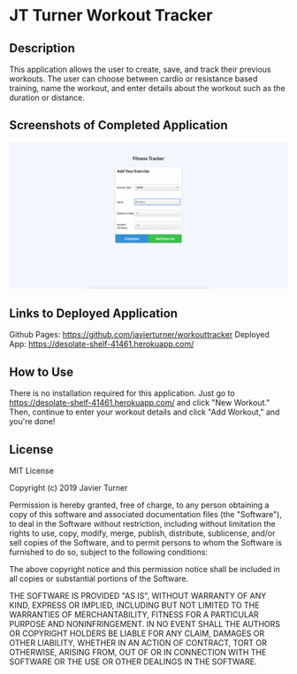 # JT Turner Workout Tracker

## Description
This application allows the user to create, save, and track their previous workouts. The user can choose between cardio or resistance based training, name the workout, and enter details about the workout such as the duration or distance.

## Screenshots of Completed Application
![Workout Tracker Aplication](public/assets/images/WorkoutTracker.gif)

## Links to Deployed Application
Github Pages: https://github.com/javierturner/workouttracker
Deployed App: https://desolate-shelf-41461.herokuapp.com/

## How to Use
There is no installation required for this application. Just go to https://desolate-shelf-41461.herokuapp.com/ and click "New Workout." Then, continue to enter your workout details and click "Add Workout," and you're done!

## License

MIT License

Copyright (c) 2019 Javier Turner

Permission is hereby granted, free of charge, to any person obtaining a copy
of this software and associated documentation files (the "Software"), to deal
in the Software without restriction, including without limitation the rights
to use, copy, modify, merge, publish, distribute, sublicense, and/or sell
copies of the Software, and to permit persons to whom the Software is
furnished to do so, subject to the following conditions:

The above copyright notice and this permission notice shall be included in all
copies or substantial portions of the Software.

THE SOFTWARE IS PROVIDED "AS IS", WITHOUT WARRANTY OF ANY KIND, EXPRESS OR
IMPLIED, INCLUDING BUT NOT LIMITED TO THE WARRANTIES OF MERCHANTABILITY,
FITNESS FOR A PARTICULAR PURPOSE AND NONINFRINGEMENT. IN NO EVENT SHALL THE
AUTHORS OR COPYRIGHT HOLDERS BE LIABLE FOR ANY CLAIM, DAMAGES OR OTHER
LIABILITY, WHETHER IN AN ACTION OF CONTRACT, TORT OR OTHERWISE, ARISING FROM,
OUT OF OR IN CONNECTION WITH THE SOFTWARE OR THE USE OR OTHER DEALINGS IN THE
SOFTWARE.